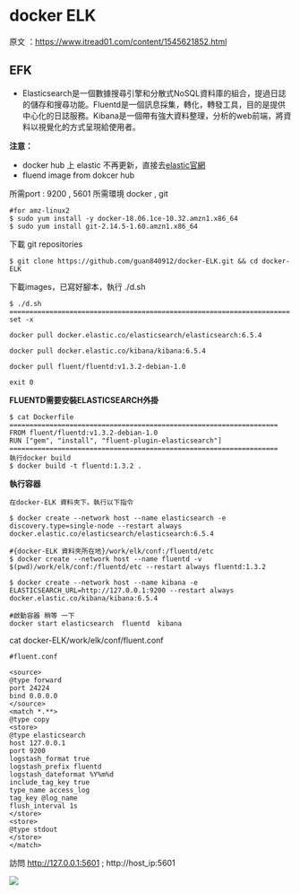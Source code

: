 # docker ELK
原文  ：https://www.itread01.com/content/1545621852.html

## **EFK**
- Elasticsearch是一個數據搜尋引擎和分散式NoSQL資料庫的組合，提過日誌的儲存和搜尋功能。Fluentd是一個訊息採集，轉化，轉發工具，目的是提供中心化的日誌服務。Kibana是一個帶有強大資料整理，分析的web前端，將資料以視覺化的方式呈現給使用者。

**注意：**

- docker hub 上 elastic 不再更新，直接去[elastic官網](https://www.docker.elastic.co/)
- fluend image from dokcer hub

所需port : 9200 , 5601
所需環境 docker  , git 

    #for amz-linux2 
    $ sudo yum install -y docker-18.06.1ce-10.32.amzn1.x86_64
    $ sudo yum install git-2.14.5-1.60.amzn1.x86_64

下載 git repositories

    $ git clone https://github.com/guan840912/docker-ELK.git && cd docker-ELK

下載images，已寫好腳本，執行  ./d.sh

    $ ./d.sh
    ======================================================================
    set -x
    
    docker pull docker.elastic.co/elasticsearch/elasticsearch:6.5.4
    
    docker pull docker.elastic.co/kibana/kibana:6.5.4
    
    docker pull fluent/fluentd:v1.3.2-debian-1.0
    
    exit 0

**FLUENTD需要安裝ELASTICSEARCH外掛**

    $ cat Dockerfile
    ===================================================================
    FROM fluent/fluentd:v1.3.2-debian-1.0
    RUN ["gem", "install", "fluent-plugin-elasticsearch"]
    ===================================================================
    執行docker build
    $ docker build -t fluentd:1.3.2 .

**執行容器**

    在docker-ELK 資料夾下。執行以下指令
    
    $ docker create --network host --name elasticsearch -e discovery.type=single-node --restart always docker.elastic.co/elasticsearch/elasticsearch:6.5.4
    
    #{docker-ELK 資料夾所在地}/work/elk/conf:/fluentd/etc
    $ docker create --network host --name fluentd -v $(pwd)/work/elk/conf:/fluentd/etc --restart always fluentd:1.3.2
    
    $ docker create --network host --name kibana -e ELASTICSEARCH_URL=http://127.0.0.1:9200 --restart always docker.elastic.co/kibana/kibana:6.5.4
    
    #啟動容器 稍等 一下
    docker start elasticsearch  fluentd  kibana 

cat docker-ELK/work/elk/conf/fluent.conf

    #fluent.conf
    
    <source>
    @type forward
    port 24224
    bind 0.0.0.0
    </source>
    <match *.**>
    @type copy
    <store>
    @type elasticsearch
    host 127.0.0.1
    port 9200
    logstash_format true
    logstash_prefix fluentd
    logstash_dateformat %Y%m%d
    include_tag_key true
    type_name access_log
    tag_key @log_name
    flush_interval 1s
    </store>
    <store>
    @type stdout
    </store>
    </match>

訪問 http://127.0.0.1:5601 ; http://host_ip:5601

![](https://paper-attachments.dropbox.com/s_702A3FDEF732D20211E33F037BCA8FE64052CBFE5B4C867C8FEC62C461778CD1_1567134055817_image.png)


